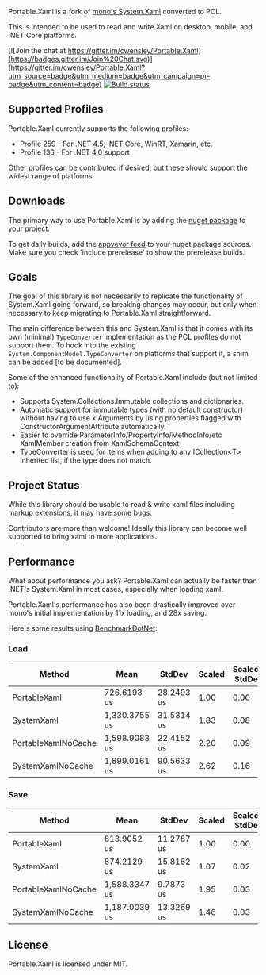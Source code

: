 Portable.Xaml is a fork of [mono's System.Xaml](https://github.com/mono/mono/tree/master/mcs/class/System.Xaml) converted to PCL.

This is intended to be used to read and write Xaml on desktop, mobile, and .NET Core platforms.

[![Join the chat at https://gitter.im/cwensley/Portable.Xaml](https://badges.gitter.im/Join%20Chat.svg)](https://gitter.im/cwensley/Portable.Xaml?utm_source=badge&utm_medium=badge&utm_campaign=pr-badge&utm_content=badge)
[![Build status](https://ci.appveyor.com/api/projects/status/tsbibgrcmd73a7tl/branch/master?svg=true)](https://ci.appveyor.com/project/cwensley/portable-xaml/branch/master)

## Supported Profiles

Portable.Xaml currently supports the following profiles:

- Profile 259 - For .NET 4.5, .NET Core, WinRT, Xamarin, etc.
- Profile 136 - For .NET 4.0 support

Other profiles can be contributed if desired, but these should support the widest range of platforms.

## Downloads

The primary way to use Portable.Xaml is by adding the [nuget package](https://www.nuget.org/packages/Portable.Xaml/) to your project.

To get daily builds, add the [appveyor feed](https://ci.appveyor.com/nuget/portable-xaml) to your nuget package sources.  Make sure you check 'include prerelease' to show the prerelease builds.

## Goals

The goal of this library is not necessarily to replicate the functionality of System.Xaml going forward, so breaking changes may occur, but only when necessary to keep migrating to Portable.Xaml straightforward.

The main difference between this and System.Xaml is that it comes with its own (minimal) `TypeConverter` implementation as the PCL profiles do not support them. To hook into the existing `System.ComponentModel.TypeConverter` on platforms that support it, a shim can be added [to be documented].

Some of the enhanced functionality of Portable.Xaml include (but not limited to):

- Supports System.Collections.Immutable collections and dictionaries.
- Automatic support for immutable types (with no default constructor) without having to use x:Arguments by using properties flagged with ConstructorArgumentAttribute automatically.
- Easier to override ParameterInfo/PropertyInfo/MethodInfo/etc XamlMember creation from XamlSchemaContext
- TypeConverter is used for items when adding to any ICollection&lt;T&gt; inherited list, if the type does not match.


## Project Status

While this library should be usable to read & write xaml files including markup extensions, it may have some bugs.

Contributors are more than welcome! Ideally this library can become well supported to bring xaml to more applications.

## Performance

What about performance you ask? Portable.Xaml can actually be faster than .NET's System.Xaml in most cases, especially when loading xaml.

Portable.Xaml's performance has also been drastically improved over mono's initial implementation by 11x loading, and 28x saving.

Here's some results using [BenchmarkDotNet](http://benchmarkdotnet.org):

### Load
Method |          Mean |     StdDev | Scaled | Scaled-StdDev | Allocated |
-------------------- |-------------- |----------- |------- |-------------- |---------- |
        PortableXaml |   726.6193 us | 28.2493 us |   1.00 |          0.00 |  72.23 kB |
          SystemXaml | 1,330.3755 us | 31.5314 us |   1.83 |          0.08 | 155.19 kB |
 PortableXamlNoCache | 1,598.9083 us | 22.4152 us |   2.20 |          0.09 | 129.89 kB |
   SystemXamlNoCache | 1,899.0161 us | 90.5633 us |   2.62 |          0.16 | 187.14 kB |

### Save
Method |          Mean |     StdDev | Scaled | Scaled-StdDev |   Gen 0 | Allocated |
-------------------- |-------------- |----------- |------- |-------------- |-------- |---------- |
        PortableXaml |   813.9052 us | 11.2787 us |   1.00 |          0.00 |       - | 146.18 kB |
          SystemXaml |   874.2129 us | 15.8162 us |   1.07 |          0.02 |       - | 120.03 kB |
 PortableXamlNoCache | 1,588.3347 us |  9.7873 us |   1.95 |          0.03 | 15.6250 | 197.46 kB |
   SystemXamlNoCache | 1,187.0039 us | 13.3269 us |   1.46 |          0.03 |       - | 142.01 kB |

## License

Portable.Xaml is licensed under MIT.

